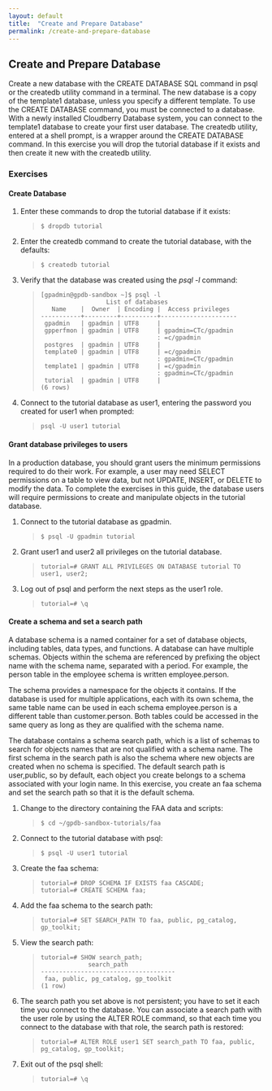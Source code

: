 ```yaml
---
layout: default
title:  "Create and Prepare Database"
permalink: /create-and-prepare-database
---
```


<h2 class='inline-header'>Create and Prepare Database</h2>

<p>Create a new database with the CREATE DATABASE SQL command in psql or the createdb utility command in a terminal. The new database is a copy of the template1 database, unless you specify a different template.
To use the CREATE DATABASE command, you must be connected to a database. With a newly installed Cloudberry Database system, you can connect to the template1 database to create your first user database. The createdb utility, entered at a shell prompt, is a wrapper around the CREATE DATABASE command. In this exercise you will drop the tutorial database if it exists and then create it new with the createdb utility.  </p>

<h3>
<a id="exercises-1" class="anchor" href="#exercises-1" aria-hidden="true"><span class="octicon octicon-link"></span></a>Exercises</h3>

<h4>
<a id="create-database" class="anchor" href="#create-database" aria-hidden="true"><span class="octicon octicon-link"></span></a>Create Database</h4>

<ol>
<li>
<p>Enter these commands to drop the tutorial database if it exists:  </p>

<blockquote>
<p><code>$ dropdb tutorial</code>  </p>
</blockquote>
</li>
<li>
<p>Enter the createdb command to create the tutorial database, with the defaults:  </p>

<blockquote>
<p><code>$ createdb tutorial</code></p>
</blockquote>
</li>
<li>
<p>Verify that the database was created using the <em>psql -l</em> command:  </p>

<blockquote>
<pre><code>[gpadmin@gpdb-sandbox ~]$ psql -l
                  List of databases
   Name    |  Owner  | Encoding |  Access privileges
-----------+---------+----------+---------------------
 gpadmin   | gpadmin | UTF8     |
 gpperfmon | gpadmin | UTF8     | gpadmin=CTc/gpadmin
                                : =c/gpadmin
 postgres  | gpadmin | UTF8     |
 template0 | gpadmin | UTF8     | =c/gpadmin
                                : gpadmin=CTc/gpadmin
 template1 | gpadmin | UTF8     | =c/gpadmin
                                : gpadmin=CTc/gpadmin
 tutorial  | gpadmin | UTF8     |
(6 rows)
</code></pre>
</blockquote>
</li>
<li>
<p>Connect to the tutorial database as user1, entering the password you created
for user1 when prompted:</p>

<blockquote>
<p><code>psql -U user1 tutorial</code>  </p>
</blockquote>
</li>
</ol>

<h4>
<a id="grant-database-privileges-to-users" class="anchor" href="#grant-database-privileges-to-users" aria-hidden="true"><span class="octicon octicon-link"></span></a>Grant database privileges to users</h4>

<p>In a production database, you should grant users the minimum permissions required to do their work. For example, a user may need SELECT permissions on a table to view data, but not UPDATE, INSERT, or DELETE to modify the data.  To complete the exercises in this guide, the database users will require permissions to create and manipulate objects in the tutorial database.  </p>

<ol>
<li>
<p>Connect to the tutorial database as gpadmin.  </p>

<blockquote>
<p><code>$ psql -U gpadmin tutorial</code></p>
</blockquote>
</li>
<li>
<p>Grant user1 and user2 all privileges on the tutorial database.    </p>

<blockquote>
<p><code>tutorial=# GRANT ALL PRIVILEGES ON DATABASE tutorial TO user1, user2;</code>  </p>
</blockquote>
</li>
<li>
<p>Log out of psql and perform the next steps as the user1 role.  </p>

<blockquote>
<p><code>tutorial=# \q</code></p>
</blockquote>
</li>
</ol>

<h4>
<a id="create-a-schema-and-set-a-search-path" class="anchor" href="#create-a-schema-and-set-a-search-path" aria-hidden="true"><span class="octicon octicon-link"></span></a>Create a schema and set a search path</h4>

<p>A database schema is a named container for a set of database objects, including tables, data types, and functions. A database can have multiple schemas. Objects within the schema are referenced by prefixing the object name with the schema name, separated with a period. For example, the person table in the employee schema is written employee.person.</p>

<p>The schema provides a namespace for the objects it contains. If the database is used for multiple applications, each with its own schema, the same table name can be used in each schema employee.person is a different table than customer.person. Both tables could be accessed in the same query as long as they are qualified with the schema name.</p>

<p>The database contains a schema search path, which is a list of schemas to search for objects names that are not qualified with a schema name. The first schema in the search path is also the schema where new objects are created when no schema is specified. The default search path is user,public, so by default, each object you create belongs to a schema associated with your login name.  In this exercise, you create an faa schema and set the search path so that it is the default schema.</p>

<ol>
<li>
<p>Change to the directory containing the FAA data and scripts:</p>

<blockquote>
<p><code>$ cd ~/gpdb-sandbox-tutorials/faa</code></p>
</blockquote>
</li>
<li>
<p>Connect to the tutorial database with psql:</p>

<blockquote>
<p><code>$ psql -U user1 tutorial</code>  </p>
</blockquote>
</li>
<li>
<p>Create the faa schema:</p>

<blockquote>
<pre><code>tutorial=# DROP SCHEMA IF EXISTS faa CASCADE;
tutorial=# CREATE SCHEMA faa;
</code></pre>
</blockquote>
</li>
<li>
<p>Add the faa schema to the search path:</p>

<blockquote>
<p><code>tutorial=# SET SEARCH_PATH TO faa, public, pg_catalog, gp_toolkit;</code>  </p>
</blockquote>
</li>
<li>
<p>View the search path:</p>

<blockquote>
<pre><code>tutorial=# SHOW search_path;
             search_path
-------------------------------------
 faa, public, pg_catalog, gp_toolkit
(1 row)
</code></pre>
</blockquote>
</li>
<li>
<p>The search path you set above is not persistent; you have to set it each time you connect to the database. You can associate a search path with the user role by using the ALTER ROLE command, so that each time you connect to the database with that role, the search path is restored:  </p>

<blockquote>
<p><code>tutorial=# ALTER ROLE user1 SET search_path TO faa, public, pg_catalog, gp_toolkit;</code></p>
</blockquote>
</li>
<li>
<p>Exit out of the psql shell:</p>

<blockquote>
<p><code>tutorial=# \q</code></p>
</blockquote>
</li>
</ol>
